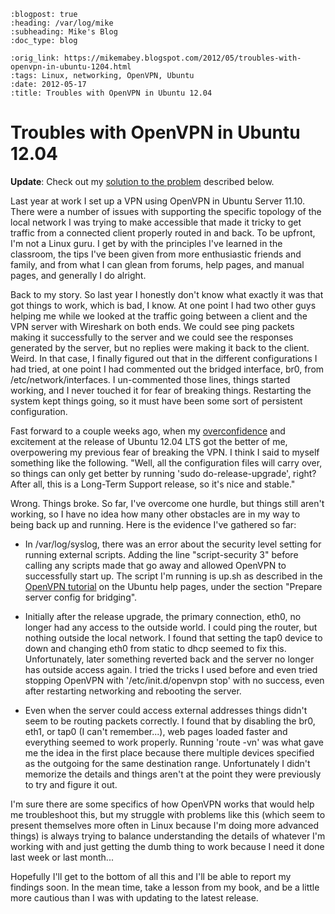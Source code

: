 ```{eval-rst}
:blogpost: true
:heading: /var/log/mike
:subheading: Mike's Blog
:doc_type: blog

:orig_link: https://mikemabey.blogspot.com/2012/05/troubles-with-openvpn-in-ubuntu-1204.html
:tags: Linux, networking, OpenVPN, Ubuntu
:date: 2012-05-17
:title: Troubles with OpenVPN in Ubuntu 12.04
```
# Troubles with OpenVPN in Ubuntu 12.04

**Update**: Check out my [solution to the problem](/2012/06/openvpn-update-fixed.md) described below.

Last year at work I set up a VPN using OpenVPN in Ubuntu Server 11.10. There were a number of issues with supporting
the specific topology of the local network I was trying to make accessible that made it tricky to get traffic from a
connected client properly routed in and back. To be upfront, I'm not a Linux guru. I get by with the principles I've
learned in the classroom, the tips I've been given from more enthusiastic friends and family, and from what I can glean
from forums, help pages, and manual pages, and generally I do alright.

Back to my story. So last year I honestly don't know what exactly it was that got things to work, which is bad, I know.
At one point I had two other guys helping me while we looked at the traffic going between a client and the VPN server
with Wireshark on both ends. We could see ping packets making it successfully to the server and we could see the
responses generated by the server, but no replies were making it back to the client. Weird. In that case, I finally
figured out that in the different configurations I had tried, at one point I had commented out the bridged interface,
br0, from /etc/network/interfaces. I un-commented those lines, things started working, and I never touched it for fear
of breaking things. Restarting the system kept things going, so it must have been some sort of persistent
configuration.

Fast forward to a couple weeks ago, when my [overconfidence](/2012/05/risk_intelligence.md) and excitement at the
release of Ubuntu 12.04 LTS got the better of me, overpowering my previous fear of breaking the VPN. I think I said to
myself something like the following.  "Well, all the configuration files will carry over, so things can only get better
by running 'sudo do-release-upgrade', right? After all, this is a Long-Term Support release, so it's nice and stable."

Wrong. Things broke. So far, I've overcome one hurdle, but things still aren't working, so I have no idea how many other
obstacles are in my way to being back up and running. Here is the evidence I've gathered so far:

* In /var/log/syslog, there was an error about the security level setting for running external scripts. Adding the line
  "script-security 3" before calling any scripts made that go away and allowed OpenVPN to successfully start up. The
  script I'm running is up.sh as described in the [OpenVPN
  tutorial](https://help.ubuntu.com/12.04/serverguide/openvpn.html) on the Ubuntu help pages, under the section "Prepare
  server config for bridging".

* Initially after the release upgrade, the primary connection, eth0, no longer had any access to the outside world. I
  could ping the router, but nothing outside the local network. I found that setting the tap0 device to down and
  changing eth0 from static to dhcp seemed to fix this. Unfortunately, later something reverted back and the server no
  longer has outside access again. I tried the tricks I used before and even tried stopping OpenVPN with
  '/etc/init.d/openvpn stop' with no success, even after restarting networking and rebooting the server.

* Even when the server could access external addresses things didn't seem to be routing packets correctly. I found that
  by disabling the br0, eth1, or tap0 (I can't remember...), web pages loaded faster and everything seemed to work
  properly. Running 'route -vn' was what gave me the idea in the first place because there multiple devices specified as
  the outgoing for the same destination range. Unfortunately I didn't memorize the details and things aren't at the
  point they were previously to try and figure it out.

I'm sure there are some specifics of how OpenVPN works that would help me troubleshoot this, but my struggle with
problems like this (which seem to present themselves more often in Linux because I'm doing more advanced things) is
always trying to balance understanding the details of whatever I'm working with and just getting the dumb thing to work
because I need it done last week or last month...

Hopefully I'll get to the bottom of all this and I'll be able to report my findings soon. In the mean time, take a
lesson from my book, and be a little more cautious than I was with updating to the latest release.
